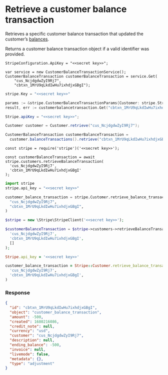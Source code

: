 # Retrieve a customer balance transaction

Retrieves a specific customer balance transaction that updated the customer’s [balances](https://docs.stripe.com/docs/billing/customer/balance.md).

Returns a customer balance transaction object if a valid identifier was provided.


```dotnet
StripeConfiguration.ApiKey = "<<secret key>>";

var service = new CustomerBalanceTransactionService();
CustomerBalanceTransaction customerBalanceTransaction = service.Get(
    "cus_NcjdgdwZyI9Rj7",
    "cbtxn_1MrU9qLkdIwHu7ixhdjxGBgI");
```

```go
stripe.Key = "<<secret key>>"

params := &stripe.CustomerBalanceTransactionParams{Customer: stripe.String("cus_NcjdgdwZyI9Rj7")};
result, err := customerbalancetransaction.Get("cbtxn_1MrU9qLkdIwHu7ixhdjxGBgI", params);
```

```java
Stripe.apiKey = "<<secret key>>";

Customer customer = Customer.retrieve("cus_NcjdgdwZyI9Rj7");

CustomerBalanceTransaction customerBalanceTransaction =
  customer.balanceTransactions().retrieve("cbtxn_1MrU9qLkdIwHu7ixhdjxGBgI");
```

```node
const stripe = require('stripe')('<<secret key>>');

const customerBalanceTransaction = await stripe.customers.retrieveBalanceTransaction(
  'cus_NcjdgdwZyI9Rj7',
  'cbtxn_1MrU9qLkdIwHu7ixhdjxGBgI'
);
```

```python
import stripe
stripe.api_key = "<<secret key>>"

customer_balance_transaction = stripe.Customer.retrieve_balance_transaction(
  "cus_NcjdgdwZyI9Rj7",
  "cbtxn_1MrU9qLkdIwHu7ixhdjxGBgI",
)
```

```php
$stripe = new \Stripe\StripeClient('<<secret key>>');

$customerBalanceTransaction = $stripe->customers->retrieveBalanceTransaction(
  'cus_NcjdgdwZyI9Rj7',
  'cbtxn_1MrU9qLkdIwHu7ixhdjxGBgI',
  []
);
```

```ruby
Stripe.api_key = '<<secret key>>'

customer_balance_transaction = Stripe::Customer.retrieve_balance_transaction(
  'cus_NcjdgdwZyI9Rj7',
  'cbtxn_1MrU9qLkdIwHu7ixhdjxGBgI',
)
```

### Response

```json
{
  "id": "cbtxn_1MrU9qLkdIwHu7ixhdjxGBgI",
  "object": "customer_balance_transaction",
  "amount": -500,
  "created": 1680216086,
  "credit_note": null,
  "currency": "usd",
  "customer": "cus_NcjdgdwZyI9Rj7",
  "description": null,
  "ending_balance": -500,
  "invoice": null,
  "livemode": false,
  "metadata": {},
  "type": "adjustment"
}
```